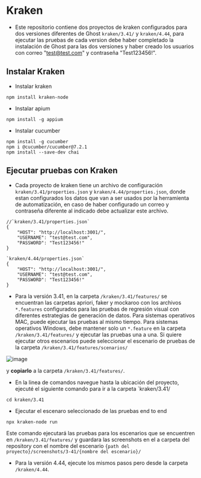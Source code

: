 # Kraken

- Este repositorio contiene dos proyectos de kraken configurados para dos versiones diferentes de Ghost `kraken/3.41/` y `kraken/4.44`, para ejecutar las pruebas de cada version debe haber completado la instalación de Ghost para las dos versiones y haber creado los usuarios con correo "test@test.com" y contraseña "Test123456!".

## Instalar Kraken

- Instalar kraken
```
npm install kraken-node
```
- Instalar apium
```
npm install -g appium
```
- Instalar cucumber
```
npm install -g cucumber
npm i @cucumber/cucumber@7.2.1
npm install --save-dev chai
```

## Ejecutar pruebas con Kraken

- Cada proyecto de kraken tiene un archivo de configuración `kraken/3.41/properties.json` y `kraken/4.44/properties.json`, donde estan configurados los datos que van a ser usados por la herramienta de automatización, en caso de haber configurado un correo y contraseña diferente al indicado debe actualizar este archivo.
```
//`kraken/3.41/properties.json`
{
    "HOST": "http://localhost:3001/",
    "USERNAME": "test@test.com",
    "PASSWORD": "Test123456!"
}

`kraken/4.44/properties.json`
{
    "HOST": "http://localhost:3001/",
    "USERNAME": "test@test.com",
    "PASSWORD": "Test123456!"
}
```

- Para la versión 3.41, en la carpeta `/kraken/3.41/features/` se encuentran las carpetas apriori, faker y mockaroo con los archivos `*.features` configurados para las pruebas de regresión visual con diferentes estrategias de generación de datos. Para sistemas operativos MAC, puede ejecutar las pruebas al mismo tiempo. Para sistemas operativos Windows, debe mantener solo un `*.feature` en la carpeta `/kraken/3.41/features/` y ejecutar las pruebas una a una. Si quiere ejecutar otros escenarios puede seleccionar el escenario de pruebas de la carpeta
 `/kraken/3.41/features/scenarios/` 
 
 ![image](https://github.com/leinaro/MISW4103-Ghost-Pruebas-Automatizadas/assets/123895702/64518d84-4520-4ee3-afbc-eafad3789a76)
 
 y **copiarlo** a la carpeta `/kraken/3.41/features/`.

- En la linea de comandos navegue hasta la ubicación del proyecto, ejecuté el siguiente comando para ir a la carpeta `kraken/3.41/  
```
cd kraken/3.41
```
- Ejecutar el escenaro seleccionado de las pruebas end to end 
```
npx kraken-node run
```
Este comando ejecutará las pruebas para los escenarios que se encuentren en `/kraken/3.41/features/` y guardara las screenshots en el a carpeta del repository con el nombre del escenario `{path del proyecto}/screenshots/3-41/{nombre del escenario}/`

- Para la versión 4.44, ejecute los mismos pasos pero desde la carpeta `/kraken/4.44`.
